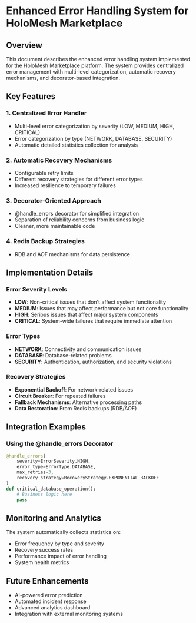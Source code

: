 # Enhanced Error Handling System for HoloMesh Marketplace

## Overview

This document describes the enhanced error handling system implemented for the HoloMesh Marketplace platform. The system provides centralized error management with multi-level categorization, automatic recovery mechanisms, and decorator-based integration.

## Key Features

### 1. Centralized Error Handler
- Multi-level error categorization by severity (LOW, MEDIUM, HIGH, CRITICAL)
- Error categorization by type (NETWORK, DATABASE, SECURITY)
- Automatic detailed statistics collection for analysis

### 2. Automatic Recovery Mechanisms
- Configurable retry limits
- Different recovery strategies for different error types
- Increased resilience to temporary failures

### 3. Decorator-Oriented Approach
- @handle_errors decorator for simplified integration
- Separation of reliability concerns from business logic
- Cleaner, more maintainable code

### 4. Redis Backup Strategies
- RDB and AOF mechanisms for data persistence

## Implementation Details

### Error Severity Levels
- **LOW**: Non-critical issues that don't affect system functionality
- **MEDIUM**: Issues that may affect performance but not core functionality
- **HIGH**: Serious issues that affect major system components
- **CRITICAL**: System-wide failures that require immediate attention

### Error Types
- **NETWORK**: Connectivity and communication issues
- **DATABASE**: Database-related problems
- **SECURITY**: Authentication, authorization, and security violations

### Recovery Strategies
- **Exponential Backoff**: For network-related issues
- **Circuit Breaker**: For repeated failures
- **Fallback Mechanisms**: Alternative processing paths
- **Data Restoration**: From Redis backups (RDB/AOF)

## Integration Examples

### Using the @handle_errors Decorator
```python
@handle_errors(
    severity=ErrorSeverity.HIGH,
    error_type=ErrorType.DATABASE,
    max_retries=3,
    recovery_strategy=RecoveryStrategy.EXPONENTIAL_BACKOFF
)
def critical_database_operation():
    # Business logic here
    pass
```

## Monitoring and Analytics

The system automatically collects statistics on:
- Error frequency by type and severity
- Recovery success rates
- Performance impact of error handling
- System health metrics

## Future Enhancements

- AI-powered error prediction
- Automated incident response
- Advanced analytics dashboard
- Integration with external monitoring systems